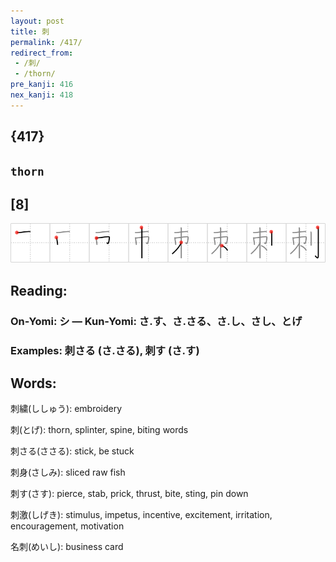```yaml
---
layout: post
title: 刺
permalink: /417/
redirect_from:
 - /刺/
 - /thorn/
pre_kanji: 416
nex_kanji: 418
---
```


## {417}

## `thorn`

## [8]

<div class="stroke"><img src="../images/E588BA.png" /></div>

## Reading:

### On-Yomi: シ &mdash; Kun-Yomi: さ.す、さ.さる、さ.し、さし、とげ

### Examples: 刺さる (さ.さる), 刺す (さ.す)

## Words:

刺繍(ししゅう): embroidery

刺(とげ): thorn, splinter, spine, biting words

刺さる(ささる): stick, be stuck

刺身(さしみ): sliced raw fish

刺す(さす): pierce, stab, prick, thrust, bite, sting, pin down

刺激(しげき): stimulus, impetus, incentive, excitement, irritation, encouragement, motivation

名刺(めいし): business card
